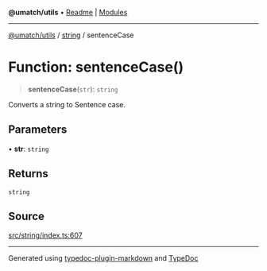 **@umatch/utils** • [Readme](../../index.md) \| [Modules](../../modules.md)

***

[@umatch/utils](../../modules.md) / [string](../index.md) / sentenceCase

# Function: sentenceCase()

> **sentenceCase**(`str`): `string`

Converts a string to Sentence case.

## Parameters

• **str**: `string`

## Returns

`string`

## Source

[src/string/index.ts:607](https://github.com/umatch-oficial/utils/blob/c1935bc/src/string/index.ts#L607)

***

Generated using [typedoc-plugin-markdown](https://www.npmjs.com/package/typedoc-plugin-markdown) and [TypeDoc](https://typedoc.org/)
